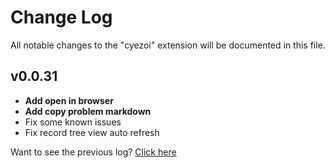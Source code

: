 # Change Log

All notable changes to the "cyezoi" extension will be documented in this file.

## v0.0.31

- **Add open in browser**
- **Add copy problem markdown**
- Fix some known issues
- Fix record tree view auto refresh

Want to see the previous log? [Click here](https://github.com/CYEZOI/cyezoi-helper/commits/main/CHANGELOG.md)
